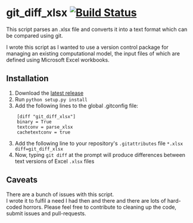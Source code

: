 # git_diff_xlsx  [![Build Status](https://travis-ci.org/willu47/git_diff_xlsx.svg?branch=develop)](https://travis-ci.org/willu47/git_diff_xlsx)


This script parses an .xlsx file and converts it into a text format which can be compared using git.

I wrote this script as I wanted to use a version control package for managing an existing computational model,
the input files of which are defined using Microsoft Excel workbooks.

## Installation

1. Download the [latest release](https://github.com/willu47/git_diff_xlsx/releases)
1. Run `python setup.py install`
2. Add the following lines to the global .gitconfig file:

```
    [diff "git_diff_xlsx"]
    binary = True
    textconv = parse_xlsx
    cachetextconv = true
```

3. Add the following line to your repository's `.gitattributes` file
    `*.xlsx diff=git_diff_xlsx`
4. Now, typing `git diff` at the prompt will produce differences between
text versions of Excel `.xlsx` files

## Caveats

There are a bunch of issues with this script.  
I wrote it to fulfil a need I had then and there and there are lots of hard-coded horrors.
Please feel free to contribute to cleaning up the code, submit issues and pull-requests.
